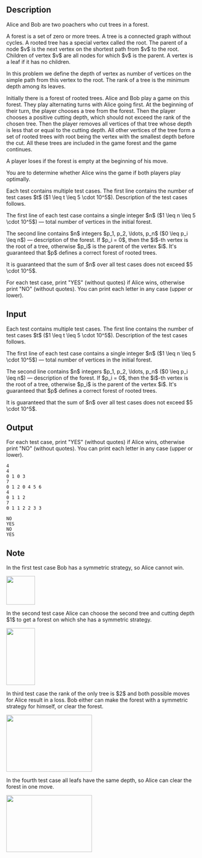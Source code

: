 ## Description

<div><p>Alice and Bob are two poachers who cut trees in a forest.</p><p>A forest is a set of zero or more trees. A tree is a connected graph without cycles. A rooted tree has a special vertex called the root. The parent of a node $v$ is the next vertex on the shortest path from $v$ to the root. Children of vertex $v$ are all nodes for which $v$ is the parent. A vertex is a leaf if it has no children.</p><p>In this problem we define the <span class="tex-font-style-it">depth</span> of vertex as number of vertices on the simple path from this vertex to the root. The <span class="tex-font-style-it">rank</span> of a tree is the minimum depth among its leaves.</p><p>Initially there is a forest of rooted trees. Alice and Bob play a game on this forest. They play alternating turns with Alice going first. At the beginning of their turn, the player chooses a tree from the forest. Then the player chooses a positive <span class="tex-font-style-it">cutting depth</span>, which should <span class="tex-font-style-bf">not exceed the rank</span> of the chosen tree. Then the player removes all vertices of that tree whose depth is less that or equal to the cutting depth. All other vertices of the tree form a set of rooted trees with root being the vertex with the smallest depth before the cut. All these trees are included in the game forest and the game continues.</p><p>A player loses if the forest is empty at the beginning of his move.</p><p>You are to determine whether Alice wins the game if both players play optimally.</p></div><div class="input-specification"><p>Each test contains multiple test cases. The first line contains the number of test cases $t$ ($1 \leq t \leq 5 \cdot 10^5$). Description of the test cases follows.</p><p>The first line of each test case contains a single integer $n$ ($1 \leq n \leq 5 \cdot 10^5$) — total number of vertices in the initial forest.</p><p>The second line contains $n$ integers $p_1, p_2, \ldots, p_n$ ($0 \leq p_i \leq n$) — description of the forest. If $p_i = 0$, then the $i$-th vertex is the root of a tree, otherwise $p_i$ is the parent of the vertex $i$. It's guaranteed that $p$ defines a correct forest of rooted trees.</p><p>It is guaranteed that the sum of $n$ over all test cases does not exceed $5 \cdot 10^5$.</p></div><div class="output-specification"><p>For each test case, print "<span class="tex-font-style-tt">YES</span>" (without quotes) if Alice wins, otherwise print "<span class="tex-font-style-tt">NO</span>" (without quotes). You can print each letter in any case (upper or lower).</p></div>

## Input

<p>Each test contains multiple test cases. The first line contains the number of test cases $t$ ($1 \leq t \leq 5 \cdot 10^5$). Description of the test cases follows.</p><p>The first line of each test case contains a single integer $n$ ($1 \leq n \leq 5 \cdot 10^5$) — total number of vertices in the initial forest.</p><p>The second line contains $n$ integers $p_1, p_2, \ldots, p_n$ ($0 \leq p_i \leq n$) — description of the forest. If $p_i = 0$, then the $i$-th vertex is the root of a tree, otherwise $p_i$ is the parent of the vertex $i$. It's guaranteed that $p$ defines a correct forest of rooted trees.</p><p>It is guaranteed that the sum of $n$ over all test cases does not exceed $5 \cdot 10^5$.</p>

## Output

<p>For each test case, print "<span class="tex-font-style-tt">YES</span>" (without quotes) if Alice wins, otherwise print "<span class="tex-font-style-tt">NO</span>" (without quotes). You can print each letter in any case (upper or lower).</p>





```input1
4
4
0 1 0 3
7
0 1 2 0 4 5 6
4
0 1 1 2
7
0 1 1 2 2 3 3
```




```output1
NO
YES
NO
YES
```



## Note

<p>In the first test case Bob has a symmetric strategy, so Alice cannot win.</p><p><img class="tex-graphics" height="76px" src="file://mTKsU8Gp.png" style="max-width: 100.0%;max-height: 100.0%;" width="76px"></p><p>In the second test case Alice can choose the second tree and cutting depth $1$ to get a forest on which she has a symmetric strategy.</p><p><img class="tex-graphics" height="151px" src="file://YlzBGVwt.png" style="max-width: 100.0%;max-height: 100.0%;" width="76px"></p><p>In third test case the rank of the only tree is $2$ and both possible moves for Alice result in a loss. Bob either can make the forest with a symmetric strategy for himself, or clear the forest.</p><p><img class="tex-graphics" height="151px" src="file://01MWTb7i.png" style="max-width: 100.0%;max-height: 100.0%;" width="227px"></p><p>In the fourth test case all leafs have the same depth, so Alice can clear the forest in one move.</p><p><img class="tex-graphics" height="151px" src="file://ahtkYdaM.png" style="max-width: 100.0%;max-height: 100.0%;" width="227px"></p>
